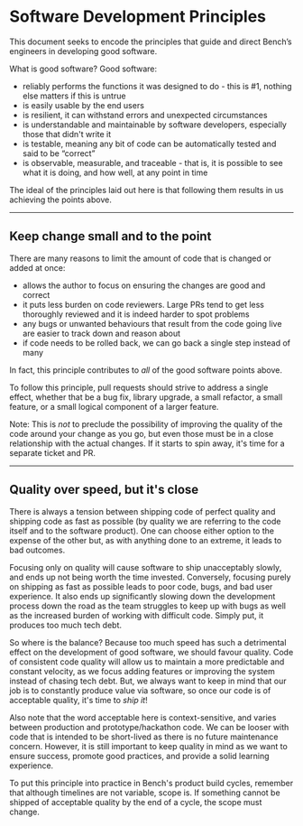 # Software Development Principles

This document seeks to encode the principles that guide and direct Bench’s engineers in developing good software. 

What is good software? Good software:
- reliably performs the functions it was designed to do - this is #1, nothing else matters if this is untrue
- is easily usable by the end users
- is resilient, it can withstand errors and unexpected circumstances
- is understandable and maintainable by software developers, especially those that didn't write it
- is testable, meaning any bit of code can be automatically tested and said to be “correct”
- is observable, measurable, and traceable - that is, it is possible to see what it is doing, and how well, at any point in time

The ideal of the principles laid out here is that following them results in us achieving the points above.


---

## Keep change small and to the point

There are many reasons to limit the amount of code that is changed or added at once:
- allows the author to focus on ensuring the changes are good and correct
- it puts less burden on code reviewers. Large PRs tend to get less thoroughly reviewed and it is indeed harder to spot problems
- any bugs or unwanted behaviours that result from the code going live are easier to track down and reason about
- if code needs to be rolled back, we can go back a single step instead of many 

In fact, this principle contributes to _all_ of the good software points above.

To follow this principle, pull requests should strive to address a single effect, whether that be a bug fix, library upgrade, a small refactor, a small feature,
or a small logical component of a larger feature.

Note: This is _not_ to preclude the possibility of improving the quality of the code around your change as you go, but even those must be in a close relationship
with the actual changes. If it starts to spin away, it's time for a separate ticket and PR.


---

## Quality over speed, but it's close

There is always a tension between shipping code of perfect quality and shipping code as fast as possible (by quality we are referring to the code itself and to
the software product). One can choose either option to the expense of the other but, as with anything done to an extreme, it leads to bad outcomes.

Focusing only on quality will cause software to ship unacceptably slowly, and ends up not being worth the time invested. Conversely, focusing purely on shipping
as fast as possible leads to poor code, bugs, and bad user experience. It also ends up significantly slowing down the development process down the road as the
team struggles to keep up with bugs as well as the increased burden of working with difficult code. Simply put, it produces too much tech debt.

So where is the balance? Because too much speed has such a detrimental effect on the development of good software, we should favour quality. Code of consistent
code quality will allow us to maintain a more predictable and constant velocity, as we focus adding features or improving the system instead of chasing tech
debt. But, we always want to keep in mind that our job is to constantly produce value via software, so once our code is of acceptable quality, it's time to _ship
it_!

Also note that the word acceptable here is context-sensitive, and varies between production and prototype/hackathon code. We can be looser with code that is
intended to be short-lived as there is no future maintenance concern. However, it is still important to keep quality in mind as we want to ensure success,
promote good practices, and provide a solid learning experience.

To put this principle into practice in Bench's product build cycles, remember that although timelines are not variable, scope is. If something cannot be shipped
of  acceptable quality by the end of a cycle, the scope must change.

